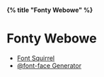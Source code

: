 #### {% title "Fonty Webowe" %}

# Fonty Webowe

* [Font Squirrel](http://www.fontsquirrel.com/)
* [@font-face Generator](http://www.fontsquirrel.com/fontface/generator)
